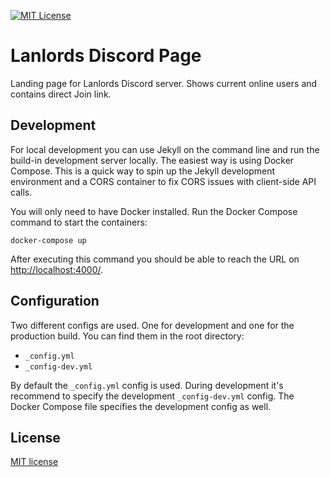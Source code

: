 [![MIT License](https://img.shields.io/badge/license-MIT-blue.svg)](LICENSE)

# Lanlords Discord Page

Landing page for Lanlords Discord server. Shows current online users and contains direct Join link.

## Development

For local development you can use Jekyll on the command line and run the build-in development server locally. The easiest way is using Docker Compose. This is a quick way to spin up the Jekyll development environment and a CORS container to fix CORS issues with client-side API calls.

You will only need to have Docker installed. Run the Docker Compose command to start the containers:
```shell
docker-compose up
```
After executing this command you should be able to reach the URL on [http://localhost:4000/](http://localhost:4000/).

## Configuration

Two different configs are used. One for development and one for the production build. You can find them in the root directory:

*   `_config.yml`
*   `_config-dev.yml`

By default the `_config.yml` config is used. During development it's recommend to specify the development `_config-dev.yml` config. The Docker Compose file specifies the development config as well.

## License

[MIT license](LICENSE)
